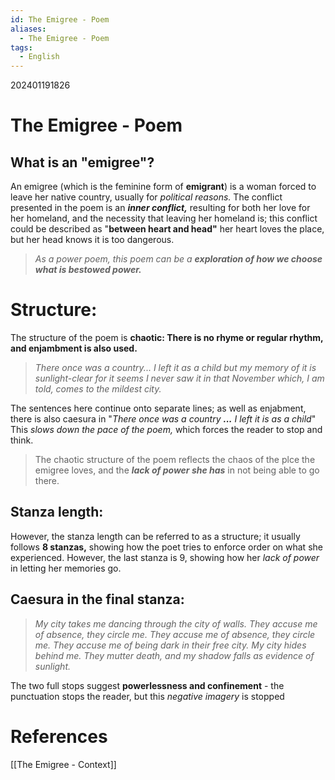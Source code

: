 ```yaml
---
id: The Emigree - Poem
aliases:
  - The Emigree - Poem
tags:
  - English
---
```

202401191826
# The Emigree - Poem

## What is an "emigree"?

An emigree (which is the feminine form of **emigrant**) is a woman forced to leave her native country, usually for *political reasons.* The conflict presented in the poem is an ***inner conflict,*** resulting for both her love for her homeland, and the necessity that leaving her homeland is; this conflict could be described as "**between heart and head"** her heart loves the place, but her head knows it is too dangerous.

>*As a power poem, this poem can be a **exploration of how we choose what is bestowed power.*** 

# Structure:

The structure of the poem is **chaotic: There is no rhyme or regular rhythm, and enjambment is also used.** 

>*There once was a country... I left it as a child* 
>*but my memory of it is sunlight-clear* 
>*for it seems I never saw it in that November* 
>*which, I am told, comes to the mildest city.* 

The sentences here continue onto separate lines; as well as enjabment, there is also caesura in "*There once was a country **...** I left it is as a child*" This *slows down the pace of the poem,* which forces the reader to stop and think.

>The chaotic structure of the poem reflects the chaos of the plce the emigree loves, and the ***lack of power she has*** in not being able to go there.

## Stanza length:

However, the stanza length can be referred to as a structure; it usually follows **8 stanzas,** showing how the poet tries to enforce order on what she experienced. However, the last stanza is 9, showing how her *lack of power* in letting her memories go. 

## Caesura in the final stanza:

>*My city takes me dancing through the city*
>*of walls. They accuse me of absence, they circle me.* 
>*They accuse me of absence, they circle me.* 
>*They accuse me of being dark in their free city.* 
>*My city hides behind me. They mutter death,* 
>*and my shadow falls as evidence of sunlight.* 

The two full stops suggest **powerlessness and confinement** - the punctuation stops the reader, but this *negative imagery* is stopped 

# **References**
[[The Emigree - Context]]
